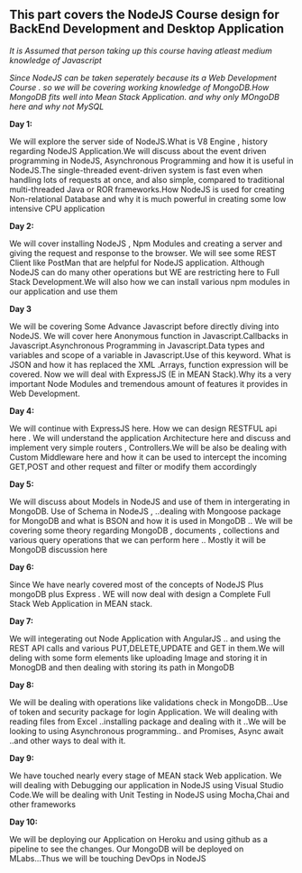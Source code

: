 <h2>This part covers the NodeJS Course design for BackEnd Development and Desktop Application</h2>

<i>It is Assumed that person taking up this course having atleast medium knowledge of Javascript</i>

<i>Since NodeJS can be taken seperately because its a Web Development Course . so we will be covering working knowledge of MongoDB.How MongoDB fits well into Mean Stack Application. and why only MOngoDB here and why not MySQL</i>

<b>Day 1:</b><p>We will explore the server side of NodeJS.What is V8 Engine , history regarding NodeJS Application.We will discuss about the event driven programming in NodeJS, Asynchronous Programming and how it is useful in NodeJS.The single-threaded event-driven system is fast even when handling lots of requests at once, and also simple, compared to traditional multi-threaded Java or ROR frameworks.How NodeJS is used for creating Non-relational Database and why it is much powerful in creating some low intensive CPU application</p>


<b>Day 2:</b><p>We will cover installing NodeJS , Npm Modules and creating a server and giving the request and response to the browser. We will see some REST Client like PostMan that are helpful for NodeJS application. Although NodeJS can do many other operations but WE are restricting here to Full Stack Development.We will also how we can install various npm modules in our application and use them</p>

<b>Day 3</b>
<p>We will be covering Some Advance Javascript before directly diving into NodeJS. We will cover here Anonymous function in Javascript.Callbacks in Javascript.Asynchronous Programming in Javascript.Data types and variables and scope of a variable in Javascript.Use of this keyword. What is JSON and how it has replaced the XML .Arrays, function expression will be covered. Now we will deal with ExpressJS (E in MEAN Stack).Why its a very important Node Modules and tremendous amount of features it provides in Web Development.</p>


<b>Day 4:</b>
<p>We will continue with ExpressJS here. How we can design RESTFUL api here . We will understand the application Architecture here and discuss and implement very simple routers , Controllers.We will be also be dealing with Custom Middleware here and how it can be used to intercept the incoming GET,POST  and other request and filter or modify them accordingly</p>


<b>Day 5:</b>
<p>We will discuss about Models in NodeJS and use of them in intergerating in MongoDB. Use of Schema in NodeJS , ..dealing with Mongoose package for MongoDB and what is BSON and how it is used in MongoDB .. We will be covering some theory regarding MongoDB , documents , collections and various query operations that we can perform here .. Mostly it will be MongoDB discussion here</p>

<b>Day 6:</b>
<p>Since We have nearly covered most of the concepts of NodeJS Plus mongoDB plus Express . WE will now deal with design a Complete Full Stack Web Application in MEAN stack.
</p>

<b>Day 7:</b>
<p>We will integerating out Node Application with AngularJS .. and using the REST API calls and various PUT,DELETE,UPDATE and GET in them.We will deling with some form elements like uploading Image and storing it in MonogDB and then dealing with storing its path in MongoDB</p>

<b>Day 8:</b>
<p>We will be dealing with operations like validations check in MongoDB...Use of token and security package for login Application. We will dealing with reading files from Excel ..installing package and dealing with it ..We will be looking to using Asynchronous programming.. and Promises, Async await ..and other ways to deal with it.</p>

<b>Day 9:</b>
<p>We have touched nearly every stage of MEAN stack Web application. We will dealing with Debugging our application in NodeJS using Visual Studio Code.We will be dealing with Unit Testing in NodeJS using Mocha,Chai and other frameworks</p>

<b>Day 10:</b>
<p>We will be deploying our Application on Heroku and using github as a pipeline to see the changes. Our MongoDB will be deployed on MLabs...Thus we will be touching DevOps in NodeJS</p>